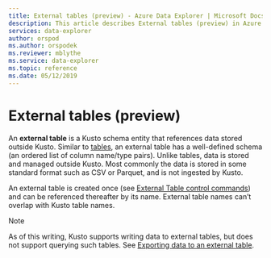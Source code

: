 ```yaml
---
title: External tables (preview) - Azure Data Explorer | Microsoft Docs
description: This article describes External tables (preview) in Azure Data Explorer.
services: data-explorer
author: orspod
ms.author: orspodek
ms.reviewer: mblythe
ms.service: data-explorer
ms.topic: reference
ms.date: 05/12/2019
---
```

# External tables (preview)

An **external table** is a Kusto schema entity that references data stored outside Kusto.
Similar to [tables](tables.md), an external table has a well-defined schema
(an ordered list of column name/type pairs). Unlike tables, data is stored and
managed outside Kusto. Most commonly the data is stored in some standard format
such as CSV or Parquet, and is not ingested by Kusto.

An external table is created once (see [External Table control commands](../../management/externaltables.md))
and can be referenced thereafter by its name.
External table names can’t overlap with Kusto table names.

> [!NOTE]
> As of this writing, Kusto supports writing data to external tables,
> but does not support querying such tables. See
> [Exporting data to an external table](../../management/data-export/export-data-to-an-external-table.md).
